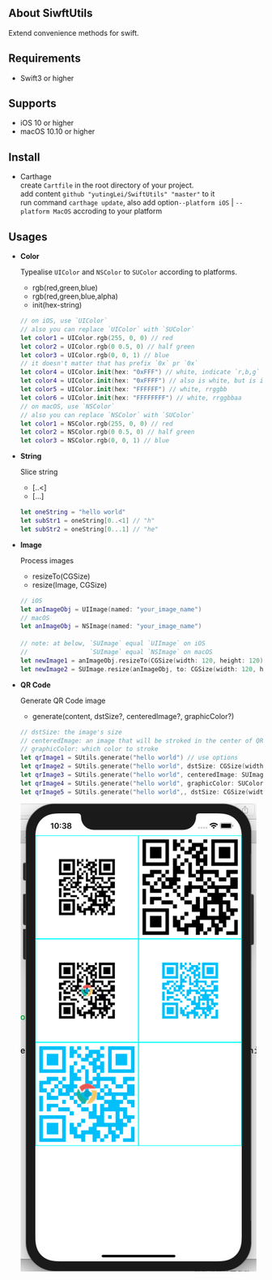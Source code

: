 ## About SiwftUtils

Extend convenience methods for swift.

## Requirements

* Swift3 or higher

## Supports

* iOS 10 or higher
* macOS 10.10 or higher

## Install

* Carthage  
	create `Cartfile` in the root directory of your project.  
	add content `github "yutingLei/SwiftUtils" "master"` to it  
	run command `carthage update`, also add option`--platform iOS` | `--platform MacOS` accroding to your platform


## Usages

- **Color**  

	Typealise `UIColor` and `NSColor` to `SUColor` according to platforms.
	- rgb(red,green,blue)
	- rgb(red,green,blue,alpha)
	- init(hex-string)

  
  ```swift
  // on iOS, use `UIColor`
  // also you can replace `UIColor` with `SUColor`
  let color1 = UIColor.rgb(255, 0, 0) // red
  let color2 = UIColor.rgb(0 0.5, 0) // half green
  let color3 = UIColor.rgb(0, 0, 1) // blue
  // it doesn't matter that has prefix `0x` pr `0x`
  let color4 = UIColor.init(hex: "0xFFF") // white, indicate `r,b,g`
  let color4 = UIColor.init(hex: "0xFFFF") // also is white, but is indicate `r,g,b,a`
  let color5 = UIColor.init(hex: "FFFFFF") // white, rrggbb
  let color6 = UIColor.init(hex: "FFFFFFFF") // white, rrggbbaa
  // on macOS, use `NSColor`
  // also you can replace `NSColor` with `SUColor`
  let color1 = NSColor.rgb(255, 0, 0) // red
  let color2 = NSColor.rgb(0 0.5, 0) // half green
  let color3 = NSColor.rgb(0, 0, 1) // blue
  ```
	
- **String**

	Slice string
	- [..<]
	- [...]
	
	```swift
	let oneString = "hello world"
	let subStr1 = oneString[0..<1] // "h"
	let subStr2 = oneString[0...1] // "he"
	```
	
- **Image**
	
	Process images
	- resizeTo(CGSize)
	- resize(Image, CGSize)

	```swift
	// iOS
	let anImageObj = UIImage(named: "your_image_name")
	// macOS
	let anImageObj = NSImage(named: "your_image_name")
	
	// note: at below, `SUImage` equal `UIImage` on iOS
	//                 `SUImage` equal `NSImage` on macOS
	let newImage1 = anImageObj.resizeTo(CGSize(width: 120, height: 120))
	let newImage2 = SUImage.resize(anImageObj, to: CGSize(width: 120, height: 120))
	```
	
- **QR Code**

	Generate QR Code image
	- generate(content, dstSize?, centeredImage?, graphicColor?)
	
	```swift
	// dstSize: the image's size
	// centeredImage: an image that will be stroked in the center of QR Code
	// graphicColor: which color to stroke
	let qrImage1 = SUtils.generate("hello world") // use options
	let qrImage2 = SUtils.generate("hello world", dstSize: CGSize(width: 200, height: 200)) // custom size
	let qrImage3 = SUtils.generate("hello world", centeredImage: SUImage(named: "your_icon_image")) // with an icon image
	let qrImage4 = SUtils.generate("hello world", graphicColor: SUColor.deepSkyBlue) // custom color
	let qrImage5 = SUtils.generate("hello world",, dstSize: CGSize(width: 200, height: 200), centeredImage: SUImage(named: "your_icon_image"), graphicColor: SUColor.deepSkyBlue) // all vars
	```
	<img src="./qrcode-effects.png" />
